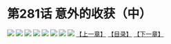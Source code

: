 # 第281话 意外的收获（中）
![](https://mhpic.xiaomingtaiji.net/comic/D/斗破苍穹拆分版/281话/1.jpg-zymk.middle.webp)
![](https://mhpic.xiaomingtaiji.net/comic/D/斗破苍穹拆分版/281话/2.jpg-zymk.middle.webp)
![](https://mhpic.xiaomingtaiji.net/comic/D/斗破苍穹拆分版/281话/3.jpg-zymk.middle.webp)
![](https://mhpic.xiaomingtaiji.net/comic/D/斗破苍穹拆分版/281话/4.jpg-zymk.middle.webp)
![](https://mhpic.xiaomingtaiji.net/comic/D/斗破苍穹拆分版/281话/5.jpg-zymk.middle.webp)
![](https://mhpic.xiaomingtaiji.net/comic/D/斗破苍穹拆分版/281话/6.jpg-zymk.middle.webp)
![](https://mhpic.xiaomingtaiji.net/comic/D/斗破苍穹拆分版/281话/7.jpg-zymk.middle.webp)
![](https://mhpic.xiaomingtaiji.net/comic/D/斗破苍穹拆分版/281话/8.jpg-zymk.middle.webp)
[【上一章】](./280.md)
[【目录】](./README.md)
[【下一章】](./282.md)
